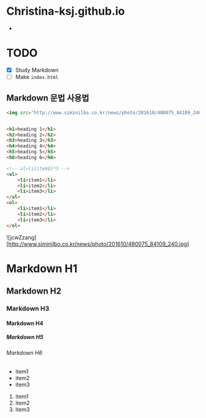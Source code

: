 # Christina-ksj.github.io

-
# TODO

- [x] Study Markdown
- [ ] Make `index.html`

## Markdown 문법 사용법
```html
<img src="http://www.siminilbo.co.kr/news/photo/201610/480075_84109_240.jpg" alt="jcwZzang">


<h1>heading 1</h1>
<h2>heading 2</h2>
<h3>heading 3</h3>
<h4>heading 4</h4>
<h5>heading 5</h5>
<h6>heading 6</h6>

<!-- ul>li{item$}*3 -->
<ul>
	<li>item1</li>
	<li>item2</li>
	<li>item3</li>
</ul>
<ol>
	<li>item1</li>
	<li>item2</li>
	<li>item3</li>
</ol>

```
![jcwZzang][http://www.siminilbo.co.kr/news/photo/201610/480075_84109_240.jpg]

# Markdown H1
## Markdown H2
### Markdown H3
#### Markdown H4
##### Markdown H5
###### Markdown H6

- item1
- item2
- item3

1. item1
1. item2
1. item3